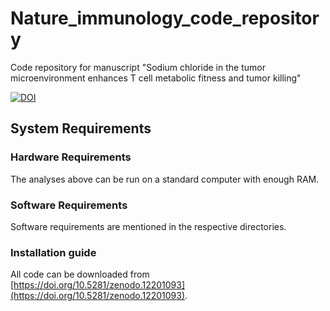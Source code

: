 # Nature_immunology_code_repository
Code repository for manuscript "Sodium chloride in the tumor microenvironment enhances T cell metabolic fitness and tumor killing"

[![DOI](https://zenodo.org/badge/635774562.svg)](https://zenodo.org/doi/10.5281/zenodo.12201092)

## System Requirements

### Hardware Requirements
The analyses above can be run on a standard computer with enough RAM.
### Software Requirements
Software requirements are mentioned in the respective directories.
### Installation guide
All code can be downloaded from [https://doi.org/10.5281/zenodo.12201093](https://doi.org/10.5281/zenodo.12201093).
